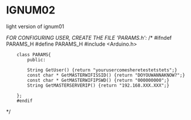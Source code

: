 # IGNUM02
light version of ignum01








*FOR CONFIGURING USER, CREATE THE FILE 'PARAMS.h':*
/*
        #ifndef PARAMS_H
        #define PARAMS_H
        #include <Arduino.h>

        class PARAMS{
            public:

            String GetUser() {return "yourusercomesheretestetstets";}
            const char * GetMASTERWIFISSID() {return "DOYOUWANNAKNOW?";}
            const char * GetMASTERWIFIPSWD() {return "000000000";}
            String GetMASTERSERVERIP() {return "192.168.XXX.XXX";}
            
        };
        #endif
*/